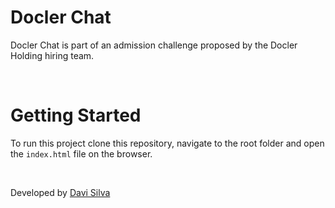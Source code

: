 # Docler Chat

Docler Chat is part of an admission challenge proposed by the Docler Holding hiring team.

<br />

# Getting Started

To run this project clone this repository, navigate to the root folder and open the `index.html` file on the browser.

<br />

Developed by [Davi Silva](https://github.com/Davi-Silva)
